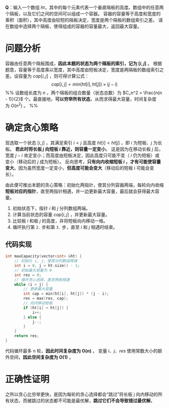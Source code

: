 **Q**：输入一个数组 $ht$，其中的每个元素代表一个垂直隔板的高度。数组中的任意两个隔板，以及它们之间的空间可以组成一个容器。
容器的容量等于高度和宽度的乘积（面积），其中高度由较短的隔板决定，宽度是两个隔板的数组索引之差。
请在数组中选择两个隔板，使得组成的容器的容量最大，返回最大容量。

# 问题分析
容器由任意两个隔板围成，**因此本题的状态为两个隔板的索引，记为 $[i,j]$** 。
根据题意，容量等于高度乘以宽度，其中高度由短板决定，宽度是两隔板的数组索引之差。设容量为 $cap[i,j]$ ，则可得计算公式：$$cap[i,j]=min(ht[i],ht[j])×(j−i)$$
%%
设数组长度为 n ，两个隔板的组合数量（状态总数）为 $C_n^2 = \frac{n(n - 1)}{2}$ 个。最直接地，**可以穷举所有状态**，从而求得最大容量，时间复杂度为 $O(n^2)$ 。
%%

# 确定贪心策略
现选取一个状态 $[i,j]$ ，其满足索引 $i<j$ 且高度 $ht[i]<ht[j]$ ，即 $i$ 为短板、$j$ 为长板。
**若此时将长板 $j$ 向短板 $i$ 靠近，则容量一定变小**。
这是因为在移动长板 $j$ 后，宽度 $j−i$ 肯定变小；而高度由短板决定，因此高度只可能不变（ $i$ 仍为短板）或变小（移动后的 $j$ 成为短板）。
反向思考，**只有向内收缩短板 $i$ ，才有可能使容量变大**。因为虽然宽度一定变小，**但高度可能会变大**（移动后的短板 i 可能会变长）。

由此便可推出本题的贪心策略：初始化两指针，使其分列容器两端，每轮向内收缩**短板对应的指针**，直至两指针相遇，并一边更新最大容量，最后就会获得最大容量。
1. 初始状态下，指针 $i$ 和 $j$ 分列数组两端。
2. 计算当前状态的容量 $cap[i,j]$ ，并更新最大容量。
3. 比较板 $i$ 和板 $j$ 的高度，并将短板向内移动一格。
4. 循环执行第 `2.` 步和第 `3.` 步，直至 $i$ 和 $j$ 相遇时结束。

## 代码实现
```cpp
int maxCapacity(vector<int> &ht) {
    // 初始化 i, j，使其分列数组两端
    int i = 0, j = ht.size() - 1;
    // 初始最大容量为 0
    int res = 0;
    // 循环贪心选择，直至两板相遇
    while (i < j) {
        // 更新最大容量
        int cap = min(ht[i], ht[j]) * (j - i);
        res = max(res, cap);
        // 向内移动短板
        if (ht[i] < ht[j]) {
            i++;
        } else {
            j--;
        }
    }
    return res;
}
```
代码循环最多 n 轮，**因此时间复杂度为 O(n)** 。
变量 $i$、$j$、$res$ 使用常数大小的额外空间，**因此空间复杂度为 O(1)** 。

# 正确性证明
之所以贪心比穷举更快，是因为每轮的贪心选择都会“跳过”将长板 j 向内移动的所有状态，而被跳过的状态都不可能是最优解，**跳过它们不会导致错过最优解**。